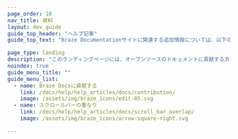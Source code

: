 ```yaml
---
page_order: 10
nav_title: 資料
layout: dev_guide
guide_top_header: "ヘルプ記事"
guide_top_text: "Braze Documentationサイトに関連する追加情報については、以下のリソースをチェックしてほしい。"

page_type: landing
description: "このランディングページには、オープンソースのドキュメントに貢献する方法など、Brazeドキュメントサイトに関連するリソースが含まれている。"
noindex: true
guide_menu_title: ""
guide_menu_list:
  - name: Braze Docsに貢献する
    link: /docs/help/help_articles/docs/contribution/
    image: /assets/img/braze_icons/edit-05.svg
  - name: スクロールバーの重なり
    link: /docs/help/help_articles/docs/scroll_bar_overlap/
    image: /assets/img/braze_icons/arrow-square-right.svg

---
```

